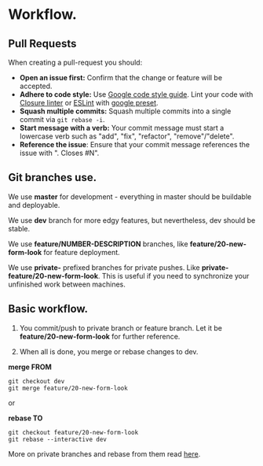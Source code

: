 # Workflow.


## Pull Requests

When creating a pull-request you should:

- __Open an issue first:__ Confirm that the change or feature will be accepted.
- __Adhere to code style:__ Use  [Google code style guide](https://google.github.io/styleguide/javascriptguide.xml). Lint your code with [Closure linter](https://github.com/google/closure-linter) or [ESLint](https://github.com/eslint/eslint) with [google preset](https://github.com/google/eslint-config-google).
- __Squash multiple commits:__ Squash multiple commits into a single commit via `git rebase -i`.
- __Start message with a verb:__ Your commit message must start a lowercase verb such as "add", "fix", "refactor", "remove"/"delete".
- __Reference the issue__: Ensure that your commit message references the issue with ". Closes #N".


## Git branches use.

We use **master** for development - everything in master should be buildable and deployable.

We use **dev** branch for more edgy features, but nevertheless, dev should be stable.

We use **feature/NUMBER-DESCRIPTION** branches, like **feature/20-new-form-look** for feature deployment.

We use **private-** prefixed branches for private pushes. Like **private-feature/20-new-form-look**. This is useful if you need to synchronize your unfinished work between machines.

## Basic workflow.

1. You commit/push to private branch or feature branch. Let it be **feature/20-new-form-look** for further reference.

2. When all is done, you merge or rebase changes to dev.

  **merge FROM**
  ```
  git checkout dev
  git merge feature/20-new-form-look
  ```
  or

  **rebase TO**
  ```
  git checkout feature/20-new-form-look
  git rebase --interactive dev
  ```

More on private branches and rebase from them read [here](https://sandofsky.com/blog/git-workflow.html).
